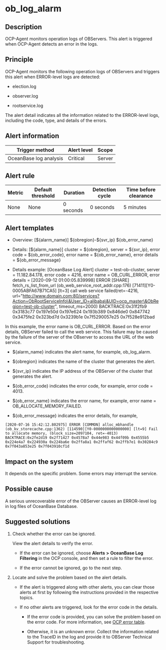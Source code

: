 ob_log_alarm 
=================================



**Description** 
------------------------------------

OCP-Agent monitors operation logs of OBServers. This alert is triggered when OCP-Agent detects an error in the logs.

Principle 
------------------------------

OCP-Agent monitors the following operation logs of OBServers and triggers this alert when ERROR-level logs are detected: 

* election.log

  

* observer.log

  

* rootservice.log

  




The alert detail indicates all the information related to the ERROR-level logs, including the code, type, and details of the errors.

**Alert information** 
------------------------------------------



|     Trigger method     | Alert level | Scope  |
|------------------------|-------------|--------|
| OceanBase log analysis | Critical    | Server |



**Alert rule** 
-----------------------------------



| Metric | Default threshold | Duration  | Detection cycle | Time before clearance |
|--------|-------------------|-----------|-----------------|-----------------------|
| None   | None              | 0 seconds | 0 seconds       | 5 minutes             |



**Alert templates** 
----------------------------------------

* Overview: [\${alarm_name}] \${obregion}-\${svr_ip} ${ob_error_name}

  

* Details: [\${alarm_name}] cluster = \${obregion}, server = \${svr_ip}, error code = \${ob_error_code}, error name = \${ob_error_name}, error details = ${ob_error_message}

  

* Details example: [OceanBase Log Alert] cluster = test-ob-cluster, server = 11.182.84.178, error code = 4216, error name = OB_CURL_ERROR, error details = [2020-09-12 01:00:05.839998] ERROR [SHARE] fetch_rs_list_from_url (ob_web_service_root_addr.cpp:176) [71411][Y0-0005ABFA67B71CA5] [lt=3] call web service failed(ret=-4216, url="http://www.domain.com:80/services?Action=ObRootServiceInfo\&User_ID=alibaba\&UID=ocp_master\&ObRegion=test-ob-cluster", timeout_ms=2000) BACKTRACE:0x31f2fb9 0x3183c77 0x197e50d 0x197e624 0x193b389 0x846de0 0x847742 0x3475fe2 0x323bd7d 0x3239b1e 0x7f5290057e25 0x7f528e912bad

  




In this example, the error name is OB_CURL_ERROR. Based on the error details, OBServer failed to call the web service. This failure may be caused by the failure of the server of the OBserver to access the URL of the web service. 



* ${alarm_name} indicates the alert name, for example, ob_log_alarm.

  

* ${obregion} indicates the name of the cluster that generates the alert.

  

* ${svr_ip} indicates the IP address of the OBServer of the cluster that generates the alert.

  

* ${ob_error_code} indicates the error code, for example, error code = 4013.

  

* ${ob_error_name} indicates the error name, for example, error name = OB_ALLOCATE_MEMORY_FAILED.

  

* ${ob_error_message} indicates the error details, for example,

  




```shell
[2020-07-16 15:42:12.802975] ERROR [COMMON] alloc_mbhandle (ob_kv_storecache.cpp:1362) [114590][Y0-0000000000000000] [lt=9] Fail to allocate memory, (block_size=2097104, ret=-4013) BACKTRACE:0x2fe2d19 0x2f71427 0x4578a7 0x44e983 0x44f09b 0x4555b5 0x224e4a7 0x224930a 0x224ba6e 0x2ffa8a1 0x2ffaf62 0x2ffb7e1 0x30284c9 0x7f043a853e25 0x7f043910cf1d
```



**Impact on the system** 
---------------------------------------------

It depends on the specific problem. Some errors may interrupt the service.

**Possible cause** 
---------------------------------------

A serious unrecoverable error of the OBServer causes an ERROR-level log in log files of OceanBase Database.

Suggested solutions 
----------------------------------------

1. Check whether the error can be ignored. 

   View the alert details to verify the error. 
   * If the error can be ignored, choose **Alerts** **\>** **OceanBase Log Filtering** in the OCP console, and then set a rule to filter the error.

     
   
   * If the error cannot be ignored, go to the next step.

     
   

   

2. Locate and solve the problem based on the alert details. 

   * If the alert is triggered along with other alerts, you can clear those alerts at first by following the instructions provided in the respective topics.

     
   
   * If no other alerts are triggered, look for the error code in the details. 

     * If the error code is provided, you can solve the problem based on the error code. For more information, see [OCP error table](../../3.ob-cloud-platform/12.appendix/4.ocp-error-information-table.md).

       
     
     * Otherwise, it is an unknown error. Collect the information related to the TraceID in the log and provide it to OBServer Technical Support for troubleshooting.

       
     

     
   

   



